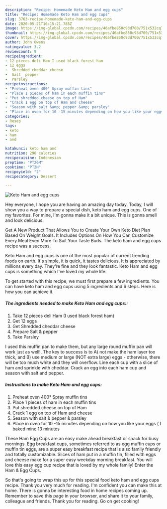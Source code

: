 ```yaml
---
description: "Recipe: Homemade Keto Ham and egg cups"
title: "Recipe: Homemade Keto Ham and egg cups"
slug: 3763-recipe-homemade-keto-ham-and-egg-cups
date: 2020-05-21T16:15:21.785Z
image: https://img-global.cpcdn.com/recipes/46afbe850c93d700/751x532cq70/keto-ham-and-egg-cups-recipe-main-photo.jpg
thumbnail: https://img-global.cpcdn.com/recipes/46afbe850c93d700/751x532cq70/keto-ham-and-egg-cups-recipe-main-photo.jpg
cover: https://img-global.cpcdn.com/recipes/46afbe850c93d700/751x532cq70/keto-ham-and-egg-cups-recipe-main-photo.jpg
author: John Owens
ratingvalue: 3.2
reviewcount: 9
recipeingredient:
- 12 pieces deli Ham I used black forest ham
- 12 eggs
-  Shredded cheddar cheese
-  Salt  pepper
-  Parsley
recipeinstructions:
- "Preheat oven 400° Spray muffin tins"
- "Place 1 pieces of ham in each muffin tins"
- "Put shredded cheese on top of Ham"
- "Crack 1 egg on top of Ham and cheese"
- "Season with salt &amp; pepper &amp; parsley"
- "Place in oven for 10 -15 minutes depending on how you like your eggs ( I baked mine 13 minutes"
categories:
- Resep
tags:
- keto
- ham
- and

katakunci: keto ham and
nutrition: 290 calories
recipecuisine: Indonesian
preptime: "PT26M"
cooktime: "PT2H"
recipeyield: "2"
recipecategory: Dessert

---
```



![Keto Ham and egg cups](https://img-global.cpcdn.com/recipes/46afbe850c93d700/751x532cq70/keto-ham-and-egg-cups-recipe-main-photo.jpg)

Hey everyone, I hope you are having an amazing day today. Today, I will show you a way to prepare a special dish, keto ham and egg cups. One of my favorites. For mine, I'm gonna make it a bit unique. This is gonna smell and look delicious.

Get A New Product That Allows You to Create Your Own Keto Diet Plan Based On Weight Goals. It Includes Options On How You Can Customize Every Meal Even More To Suit Your Taste Buds. The keto ham and egg cups recipe was a success.

Keto Ham and egg cups is one of the most popular of current trending foods on earth. It's simple, it is quick, it tastes delicious. It is appreciated by millions every day. They're fine and they look fantastic. Keto Ham and egg cups is something which I've loved my whole life.


To get started with this recipe, we must first prepare a few ingredients. You can have keto ham and egg cups using 5 ingredients and 6 steps. Here is how you can achieve it.

##### The ingredients needed to make Keto Ham and egg cups::

1. Take 12 pieces deli Ham (I used black forest ham)
1. Get 12 eggs
1. Get  Shredded cheddar cheese
1. Prepare  Salt &amp; pepper
1. Take  Parsley


I used this muffin pan to make them, but any large round muffin pan will work just as well!. The key to success is to A) not make the ham layer too thick, and B) use medium or large (NOT extra large) eggs - otherwise, there will be too much white and they will overflow. Line each cup with a slice of ham and sprinkle with cheddar. Crack an egg into each ham cup and season with salt and pepper. 

##### Instructions to make Keto Ham and egg cups:

1. Preheat oven 400° Spray muffin tins
1. Place 1 pieces of ham in each muffin tins
1. Put shredded cheese on top of Ham
1. Crack 1 egg on top of Ham and cheese
1. Season with salt &amp; pepper &amp; parsley
1. Place in oven for 10 -15 minutes depending on how you like your eggs ( I baked mine 13 minutes


These Ham Egg Cups are an easy make ahead breakfast or snack for busy mornings. Egg breakfast cups, sometimes referred to as egg muffin cups or muffin tin eggs, are a super easy breakfast recipe that is also family friendly and totally customizable. Slices of ham put in a muffin tin, filled with eggs and cheese make for a super easy weekday morning breakfast. You will love this easy egg cup recipe that is loved by my whole family! Enter the Ham &amp; Egg Cups. 

So that's going to wrap this up for this special food keto ham and egg cups recipe. Thank you very much for reading. I'm confident you can make this at home. There is gonna be interesting food in home recipes coming up. Remember to save this page in your browser, and share it to your family, colleague and friends. Thank you for reading. Go on get cooking!
